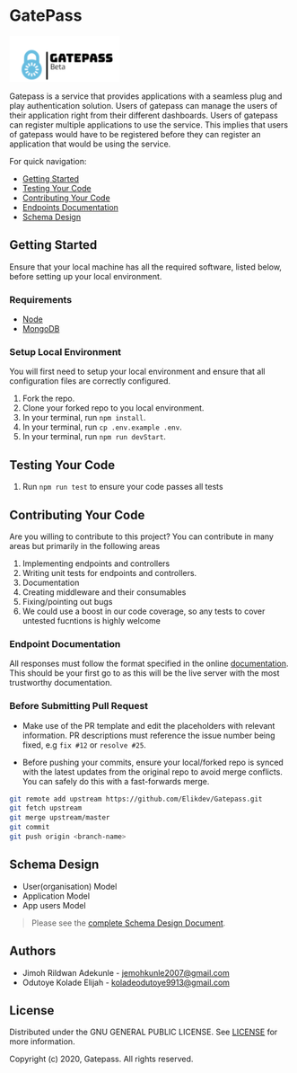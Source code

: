 # GatePass

![Gatepass logo](gatepass_logo.PNG)

Gatepass is a service that provides applications with a seamless plug and play authentication solution. Users of gatepass can manage the users of their application right from their different dashboards. Users of gatepass can register multiple applications to use the service. This implies that users of gatepass would have to be registered before they can register an application that would be using the service.


For quick navigation:

- [Getting Started](#getting-started)
- [Testing Your Code](#testing-your-code)
- [Contributing Your Code](#contributing-your-code)
- [Endpoints Documentation](#endpoints-documentation)
- [Schema Design](#schema-design)

## Getting Started

Ensure that your local machine has all the required software, listed below, before setting up your local environment.

### Requirements

- [Node](https://nodejs.org/en/download/)
- [MongoDB](https://www.mongodb.com/)

### Setup Local Environment

You will first need to setup your local environment and ensure that all configuration files are correctly configured.

1. Fork the repo.
2. Clone your forked repo to you local environment.
3. In your terminal, run `npm install`.
4. In your terminal, run `cp .env.example .env`.
5. In your terminal, run `npm run devStart`.

## Testing Your Code

1. Run `npm run test` to ensure your code passes all tests

## Contributing Your Code

Are you willing to contribute to this project? You can contribute in many areas but primarily in the following areas

1. Implementing endpoints and controllers
2. Writing unit tests for endpoints and controllers.
3. Documentation
4. Creating middleware and their consumables
5. Fixing/pointing out bugs
6. We could use a boost in our code coverage, so any tests to cover untested fucntions is highly welcome

### Endpoint Documentation

All responses must follow the format specified in the online [documentation](https://gatepass.herokuapp.com/). This should be your first go to as this will be the live server with the most trustworthy documentation.

### Before Submitting Pull Request

- Make use of the PR template and edit the placeholders with relevant information. PR descriptions must reference the issue number being fixed, e.g `fix #12` or `resolve #25`.

- Before pushing your commits, ensure your local/forked repo is synced with the latest updates from the original repo to avoid merge conflicts. You can safely do this with a fast-forwards merge.

```bash
git remote add upstream https://github.com/Elikdev/Gatepass.git
git fetch upstream
git merge upstream/master
git commit
git push origin <branch-name>
```

## Schema Design

- User(organisation) Model
- Application Model
- App users Model

> Please see the [complete Schema Design Document](models/README.md).

## Authors

- Jimoh Rildwan Adekunle - jemohkunle2007@gmail.com
- Odutoye Kolade Elijah - koladeodutoye9913@gmail.com

## License

Distributed under the GNU GENERAL PUBLIC LICENSE. See [LICENSE](LICENSE) for more information.

Copyright (c) 2020, Gatepass. All rights reserved.
